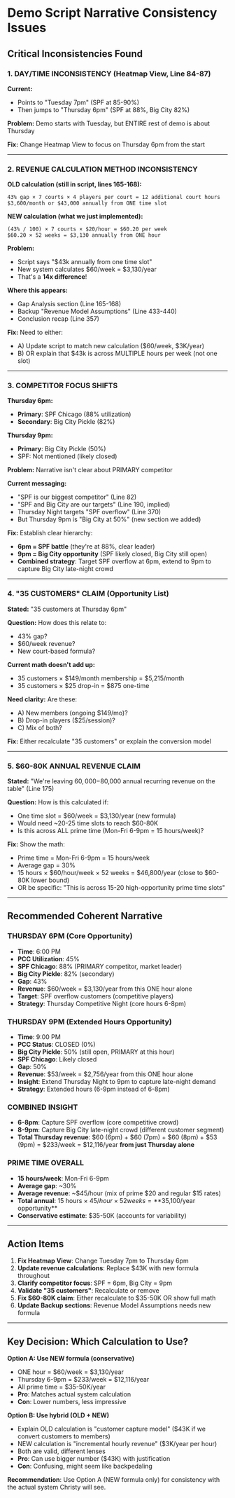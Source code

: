 # Demo Script Narrative Consistency Issues

## Critical Inconsistencies Found

### 1. **DAY/TIME INCONSISTENCY (Heatmap View, Line 84-87)**

**Current:**
- Points to "Tuesday 7pm" (SPF at 85-90%)
- Then jumps to "Thursday 6pm" (SPF at 88%, Big City 82%)

**Problem:** Demo starts with Tuesday, but ENTIRE rest of demo is about Thursday

**Fix:** Change Heatmap View to focus on Thursday 6pm from the start

---

### 2. **REVENUE CALCULATION METHOD INCONSISTENCY**

**OLD calculation (still in script, lines 165-168):**
```
43% gap × 7 courts × 4 players per court = 12 additional court hours
$3,600/month or $43,000 annually from ONE time slot
```

**NEW calculation (what we just implemented):**
```
(43% / 100) × 7 courts × $20/hour = $60.20 per week
$60.20 × 52 weeks = $3,130 annually from ONE hour
```

**Problem:**
- Script says "$43k annually from one time slot"
- New system calculates $60/week = $3,130/year
- That's a **14x difference**!

**Where this appears:**
- Gap Analysis section (Line 165-168)
- Backup "Revenue Model Assumptions" (Line 433-440)
- Conclusion recap (Line 357)

**Fix:** Need to either:
- A) Update script to match new calculation ($60/week, $3K/year)
- B) OR explain that $43k is across MULTIPLE hours per week (not one slot)

---

### 3. **COMPETITOR FOCUS SHIFTS**

**Thursday 6pm:**
- **Primary**: SPF Chicago (88% utilization)
- **Secondary**: Big City Pickle (82%)

**Thursday 9pm:**
- **Primary**: Big City Pickle (50%)
- SPF: Not mentioned (likely closed)

**Problem:** Narrative isn't clear about PRIMARY competitor

**Current messaging:**
- "SPF is our biggest competitor" (Line 82)
- "SPF and Big City are our targets" (Line 190, implied)
- Thursday Night targets "SPF overflow" (Line 370)
- But Thursday 9pm is "Big City at 50%" (new section we added)

**Fix:** Establish clear hierarchy:
- **6pm = SPF battle** (they're at 88%, clear leader)
- **9pm = Big City opportunity** (SPF likely closed, Big City still open)
- **Combined strategy**: Target SPF overflow at 6pm, extend to 9pm to capture Big City late-night crowd

---

### 4. **"35 CUSTOMERS" CLAIM (Opportunity List)**

**Stated:** "35 customers at Thursday 6pm"

**Question:** How does this relate to:
- 43% gap?
- $60/week revenue?
- New court-based formula?

**Current math doesn't add up:**
- 35 customers × $149/month membership = $5,215/month
- 35 customers × $25 drop-in = $875 one-time

**Need clarity:** Are these:
- A) New members (ongoing $149/mo)?
- B) Drop-in players ($25/session)?
- C) Mix of both?

**Fix:** Either recalculate "35 customers" or explain the conversion model

---

### 5. **$60-80K ANNUAL REVENUE CLAIM**

**Stated:** "We're leaving $60,000-$80,000 annual recurring revenue on the table" (Line 175)

**Question:** How is this calculated if:
- One time slot = $60/week = $3,130/year (new formula)
- Would need ~20-25 time slots to reach $60-80K
- Is this across ALL prime time (Mon-Fri 6-9pm = 15 hours/week)?

**Fix:** Show the math:
- Prime time = Mon-Fri 6-9pm = 15 hours/week
- Average gap = 30%
- 15 hours × $60/hour/week × 52 weeks = $46,800/year (close to $60-80K lower bound)
- OR be specific: "This is across 15-20 high-opportunity prime time slots"

---

## Recommended Coherent Narrative

### THURSDAY 6PM (Core Opportunity)
- **Time**: 6:00 PM
- **PCC Utilization**: 45%
- **SPF Chicago**: 88% (PRIMARY competitor, market leader)
- **Big City Pickle**: 82% (secondary)
- **Gap**: 43%
- **Revenue**: $60/week = $3,130/year from this ONE hour alone
- **Target**: SPF overflow customers (competitive players)
- **Strategy**: Thursday Competitive Night (core hours 6-8pm)

### THURSDAY 9PM (Extended Hours Opportunity)
- **Time**: 9:00 PM
- **PCC Status**: CLOSED (0%)
- **Big City Pickle**: 50% (still open, PRIMARY at this hour)
- **SPF Chicago**: Likely closed
- **Gap**: 50%
- **Revenue**: $53/week = $2,756/year from this ONE hour alone
- **Insight**: Extend Thursday Night to 9pm to capture late-night demand
- **Strategy**: Extended hours (6-9pm instead of 6-8pm)

### COMBINED INSIGHT
- **6-8pm**: Capture SPF overflow (core competitive crowd)
- **8-9pm**: Capture Big City late-night crowd (different customer segment)
- **Total Thursday revenue**: $60 (6pm) + $60 (7pm) + $60 (8pm) + $53 (9pm) = $233/week = $12,116/year **from just Thursday alone**

### PRIME TIME OVERALL
- **15 hours/week**: Mon-Fri 6-9pm
- **Average gap**: ~30%
- **Average revenue**: ~$45/hour (mix of prime $20 and regular $15 rates)
- **Total annual**: 15 hours × $45/hour × 52 weeks = **$35,100/year opportunity**
- **Conservative estimate**: $35-50K (accounts for variability)

---

## Action Items

1. **Fix Heatmap View**: Change Tuesday 7pm to Thursday 6pm
2. **Update revenue calculations**: Replace $43K with new formula throughout
3. **Clarify competitor focus**: SPF = 6pm, Big City = 9pm
4. **Validate "35 customers"**: Recalculate or remove
5. **Fix $60-80K claim**: Either recalculate to $35-50K OR show full math
6. **Update Backup sections**: Revenue Model Assumptions needs new formula

---

## Key Decision: Which Calculation to Use?

**Option A: Use NEW formula (conservative)**
- ONE hour = $60/week = $3,130/year
- Thursday 6-9pm = $233/week = $12,116/year
- All prime time = $35-50K/year
- **Pro**: Matches actual system calculation
- **Con**: Lower numbers, less impressive

**Option B: Use hybrid (OLD + NEW)**
- Explain OLD calculation is "customer capture model" ($43K if we convert customers to members)
- NEW calculation is "incremental hourly revenue" ($3K/year per hour)
- Both are valid, different lenses
- **Pro**: Can use bigger number ($43K) with justification
- **Con**: Confusing, might seem like backpedaling

**Recommendation**: Use Option A (NEW formula only) for consistency with the actual system Christy will see.

